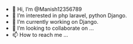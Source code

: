 - 👋 Hi, I’m @Manish12356789
- 👀 I’m interested in php laravel, python Django.
- 🌱 I’m currently working on Django. 
- 💞️ I’m looking to collaborate on ...
- 📫 How to reach me ...

<!---
Manish12356789/Manish12356789 is a ✨ special ✨ repository because its `README.md` (this file) appears on your GitHub profile.
You can click the Preview link to take a look at your changes.
--->
